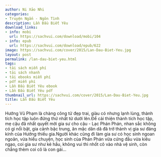 ```yaml
---
author: Ni Xảo Nhi
categories:
- Truyện Ngắn - Ngôn Tình
description: Lần Đầu Biết Yêu
download_links:
- info: mobi
  url: https://sachvui.com/download/mobi/104
- info: epub
  url: https://sachvui.com/download/epub/622
image: https://sachvui.com/cover/2015/Lan-Dau-Biet-Yeu.jpg
layout: post
permalink: /lan-dau-biet-yeu.html
tags:
- tải sách miễn phí
- tải sách nhanh
- tải ebooks miễn phí
- pdf miễn phí
- Lần Đầu Biết Yêu ebook
- Lần Đầu Biết Yêu pdf
thumbnail_url: https://sachvui.com/cover/2015/Lan-Dau-Biet-Yeu.jpg
title: Lần Đầu Biết Yêu
---
```


 <div class="item-desc text-justify"> Hướng Vũ Phạm là chàng công tử đẹp trai, giàu có nhưng lạnh lùng, thành tích học tập luôn đứng thứ nhất từ dưới lên.Để cải thiện thành tích học tập, mẹ cậu đã nhất quyết mời gia sư cho cậu - Lạc Phán Phán, nhan sắc không có gì nổi bật, gia cảnh bậc trung, ăn mặc dân dã đã trở thành vị gia sư đáng kính của Hướng thiếu gia.Người khác cũng đi làm gia sư có học sinh ngoan ngoãn, vừa hiểu chuyện, học sinh của Phán Phán vừa cứng đầu vừa kiêu ngạo, coi gia sư như kẻ hầu, không vui thì nhốt cô vào nhà vệ sinh, còn chẳng thèm coi cô là con gái... </div>